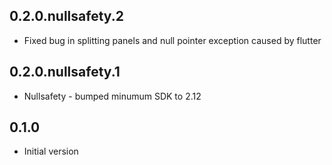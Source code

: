 ## 0.2.0.nullsafety.2
* Fixed bug in splitting panels and null pointer exception caused by flutter

## 0.2.0.nullsafety.1
* Nullsafety - bumped minumum SDK to 2.12

## 0.1.0
* Initial version